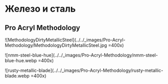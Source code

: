 # Железо и сталь

## Pro Acryl Methodology

![MethodologyDirtyMetallicSteel](../../_images/Pro-Acryl-Methodology/MethodologyDirtyMetallicSteel.jpg =400x)

![nmm-steel-blue-hue](../../_images/Pro-Acryl-Methodology/nmm-steel-blue-hue.webp =400x)

![rusty-metallic-blade](../../_images/Pro-Acryl-Methodology/rusty-metallic-blade.webp =400x)